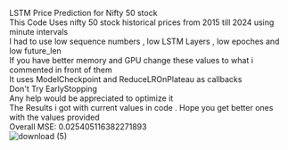 LSTM Price Prediction for Nifty 50 stock     
This Code Uses nifty 50 stock historical prices from 2015 till 2024 using minute intervals    
I had to use low sequence numbers , low LSTM Layers , low epoches and low future_len     
If you have better memory and GPU change these values to what i commented in front of them    
It uses ModelCheckpoint and ReduceLROnPlateau as callbacks     
Don't Try EarlyStopping     
Any help would be appreciated to optimize it    
The Results i got with current values in code . Hope you get better ones with the values provided    
Overall MSE: 0.025405116382271893        
![download (5)](https://github.com/user-attachments/assets/246329ef-b200-4b41-b95b-eb682b92f431)
